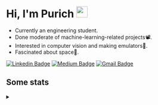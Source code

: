 <h1 align="left">Hi, I'm Purich
<img src="https://media.giphy.com/media/hvRJCLFzcasrR4ia7z/giphy.gif" width="30px"/></h1>

* Currently an engineering student.
* Done moderate of machine-learning-related projects:film_projector:.
* Interested in computer vision and making emulators:space_invader:.
* Fascinated about space:milky_way:.

[![Linkedin Badge](https://img.shields.io/badge/-Purich-blue?style=flat-square&logo=Linkedin&logoColor=white&link=https://www.linkedin.com/in/purich-siritip-16b3b3255/)](https://www.linkedin.com/in/purich-siritip-16b3b3255) [![Medium Badge](https://img.shields.io/badge/-@purich-gray?style=flat-square&labelColor=000000&logo=Medium&link=https://medium.com/@phuritsiritip)](https://medium.com/@phuritsiritip)
[![Gmail Badge](https://img.shields.io/badge/-mark.phurit@gmail.com-c14438?style=flat-square&logo=Gmail&logoColor=white&link=mailto:mark.phurit@gmail.com)](mailto:mark.phurit@gmail.com)

## Some stats

<details>
  <summary></summary>
  
  <!--START_SECTION:waka-->
**I'm an Early 🐤** 

```text
🌞 Morning                447 commits         ██████████░░░░░░░░░░░░░░░   38.34 % 
🌆 Daytime                345 commits         ███████░░░░░░░░░░░░░░░░░░   29.59 % 
🌃 Evening                329 commits         ███████░░░░░░░░░░░░░░░░░░   28.22 % 
🌙 Night                  45 commits          █░░░░░░░░░░░░░░░░░░░░░░░░   03.86 % 
```


📊 **This Week I Spent My Time On** 

```text
💬 Programming Languages: 
Java                     4 mins              █████████████████████████   100.00 % 

🐱‍💻 Projects: 
task2                    4 mins              ███████████████████████░░   92.71 % 
task1                    0 secs              ██░░░░░░░░░░░░░░░░░░░░░░░   07.29 % 
```


<!--END_SECTION:waka-->

  <!--START_SECTION:waka-simple-->

```text
From: 19 January 2023 - To: 25 September 2023

Total Time: 83 hrs 3 mins

Python         65 hrs 51 mins  ███████████████████▓░░░░░   79.29 %
Java           9 hrs 17 mins   ██▓░░░░░░░░░░░░░░░░░░░░░░   11.19 %
C++            1 hr 42 mins    ▓░░░░░░░░░░░░░░░░░░░░░░░░   02.06 %
YAML           50 mins         ▒░░░░░░░░░░░░░░░░░░░░░░░░   01.02 %
Text           43 mins         ▒░░░░░░░░░░░░░░░░░░░░░░░░   00.88 %
Prolog         39 mins         ▒░░░░░░░░░░░░░░░░░░░░░░░░   00.80 %
```

<!--END_SECTION:waka-simple-->

  <!--![Anurag's GitHub stats](https://github-readme-stats.vercel.app/api?username=vikimark&show_icons=true&theme=gruvbox_light)-->
  
</details>

<!--
**vikimark/vikimark** is a ✨ _special_ ✨ repository because its `README.md` (this file) appears on your GitHub profile.

Here are some ideas to get you started:

- 🔭 I’m currently working on ...
- 🌱 I’m currently learning ...
- 👯 I’m looking to collaborate on ...
- 🤔 I’m looking for help with ...
- 💬 Ask me about ...
- 📫 How to reach me: ...
- 😄 Pronouns: ...
- ⚡ Fun fact: ...
-->

